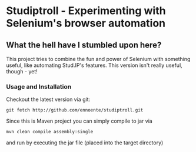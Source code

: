 # Studiptroll - Experimenting with Selenium's browser automation

## What the hell have I stumbled upon here?
This project tries to combine the fun and power of Selenium with something useful, like automating Stud.IP's features.
This version isn't really useful, though - yet!

### Usage and Installation
Checkout the latest version via git:

    git fetch http://github.com/ennoente/studiptroll.git

Since this is Maven project you can simply compile to jar via

    mvn clean compile assembly:single

and run by executing the jar file (placed into the target directory)

